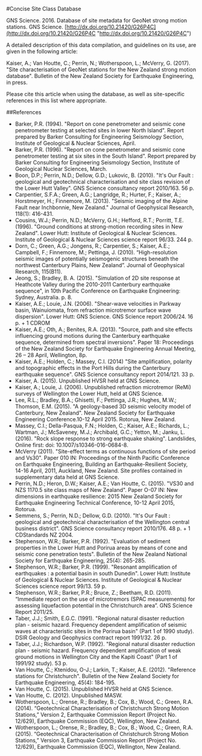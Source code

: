 #Concise Site Class Database

GNS Science. 2016. Database of site metadata for GeoNet strong motion stations. GNS Science. [http://dx.doi.org/10.21420/G26P4C](http://dx.doi.org/10.21420/G26P4C "http://dx.doi.org/10.21420/G26P4C")

A detailed description of this data compilation, and guidelines on its use, are given in the following article:

Kaiser, A.; Van Houtte, C.; Perrin, N.; Wotherspoon, L.; McVerry, G. (2017). "Site characterisation of GeoNet stations for the New Zealand strong motion database". Bulletin of the New Zealand Society for Earthquake Engineering, in press.

Please cite this article when using the database, as well as site-specific references in this list where appropriate. 

##References
 
- Barker, P.R. (1994). "Report on cone penetrometer and seismic cone penetrometer testing at selected sites in lower North Island". Report prepared by Barker Consulting for Engineering Seismology Section, Institute of Geological & Nuclear Sciences, April.
- Barker, P.R. (1996).  "Report on cone penetrometer and seismic cone penetrometer testing at six sites in the South Island". Report prepared by Barker Consulting for Engineering Seismology Section, Institute of Geological  Nuclear Sciences, March.
- Boon, D.P.; Perrin, N.D.; Dellow, G.D.; Lukovic, B. (2010). "It's Our Fault : geological and geotechnical characterisation and site class revision of the Lower Hutt Valley". GNS Science consultancy report 2010/163. 56 p.
- Carpentier, S.F.A.; Green, A.G.; Langridge, R.; Hurter, F.; Kaiser, A.; Horstmeyer, H.; Finnemore, M. (2013). "Seismic imaging of the Alpine Fault near Inchbonnie, New Zealand." Journal of Geophysical Research, 118(1): 416-431.
- Cousins, W.J.; Perrin, N.D.; McVerry, G.H.; Hefford, R.T.; Porritt, T.E. (1996). "Ground conditions at strong-motion recording sites in New Zealand". Lower Hutt: Institute of Geological & Nuclear Sciences. Institute of Geological & Nuclear Sciences science report 96/33. 244 p.
- Dorn, C.; Green, A.G.; Jongens, R.; Carpentier, S.; Kaiser, A.E.; Campbell, F.; Finnemore, M.; Pettinga, J.  (2010). “High-resolution seismic images of potentially seismogenic structures beneath the northwest Canterbury Plains, New Zealand”. Journal of Geophysical Research, 115(B11). 
- Jeong, S.; Bradley, B. A. (2015). "Simulation of 2D site response at Heathcote Valley during the 2010-2011 Canterbury earthquake sequence", in 10th Pacific Conference on Earthquake Engineering: Sydney, Australia. p. 8.
- Kaiser, A.E.; Louie, J.N. (2006). "Shear-wave velocities in Parkway basin, Wainuiomata, from refraction microtremor surface wave dispersion". Lower Hutt: GNS Science. GNS Science report 2006/24. 16 p. + 1 CDROM
- Kaiser, A.E.; Oth, A.; Benites, R.A. (2013). "Source, path and site effects influencing ground motions during the Canterbury earthquake sequence, determined from spectral inversions". Paper 18: Proceedings of the New Zealand Society for Earthquake Engineering Annual Meeting, 26 – 28 April, Wellington, 8p.
- Kaiser, A.E.; Holden, C.; Massey, C.I. (2014) "Site amplification, polarity and topographic effects in the Port Hills during the Canterbury earthquake sequence". GNS Science consultancy report 2014/121. 33 p.
- Kaiser, A. (2015). Unpublished HVSR held at GNS Science.
- Kaiser, A.; Louie, J. (2006). Unpublished refraction microtremor (ReMi) surveys of Wellington the Lower Hutt, held at GNS Science.
- Lee, R.L.; Bradley, B.A.; Ghisetti, F.; Pettinga, J.R.; Hughes, M.W.; Thomson, E.M. (2015). "A geology-based 3D seismic velocity model of Canterbury, New Zealand". New Zealand Society for Earthquake Engineering  Conference.10-12 April 2015. Rotorua, New Zealand.
- Massey, C.I.; Della-Pasqua, F.N.; Holden, C.; Kaiser, A.E.; Richards, L.; Wartman, J.; McSaveney, M.J.; Archibald, G.C.; Yetton, M.; Janku, L. (2016). "Rock slope response to strong earthquake shaking". Landslides, Online first: doi: 10.1007/s10346-016-0684-8.
- McVerry (2011). "Site-effect terms as continuous functions of site period and Vs30". Paper 010 IN: Proceedings of the Ninth Pacific Conference on Earthquake Engineering, Building an Earthquake-Resilient Society, 14-16 April, 2011, Auckland, New Zealand. Site profiles contained in supplementary data held at GNS Science.
- Perrin, N.D.; Heron, D.W.; Kaiser, A.E.; Van Houtte, C. (2015). "VS30 and NZS 1170.5 site class maps of New Zealand". Paper O-07 IN: New dimensions in earthquake resilience: 2015 New Zealand Society for Earthquake Engineering Technical Conference, 10-12 April 2015, Rotorua.
- Semmens, S.; Perrin, N.D.; Dellow, G.D. (2010). "It's Our Fault : geological and geotechnical characterisation of the Wellington central business district". GNS Science consultancy report 2010/176. 48 p. + 1 CDStandards NZ 2004.
- Stephenson, W.R.; Barker, P.R. (1992). "Evaluation of sediment properties in the Lower Hutt and Porirua areas by means of cone and seismic cone penetration tests". Bulletin of the New Zealand National Society for Earthquake Engineering, 25(4): 265-285.
- Stephenson, W.R.; Barker, P.R. (1999). "Resonant amplification of earthquakes : a potential basin in south Dunedin". Lower Hutt: Institute of Geological & Nuclear Sciences. Institute of Geological & Nuclear Sciences science report 99/13. 59 p.
- Stephenson, W.R.; Barker, P.R.; Bruce, Z.; Beetham, R.D. (2011). “Immediate report on the use of microtremors (SPAC measurements) for assessing liquefaction potential in the Christchurch area”. GNS Science Report 2011/25.
- Taber, J.J.; Smith, E.G.C. (1991). "Regional natural disaster reduction plan - seismic hazard. Frequency dependent amplification of seismic waves at characteristic sites in the Porirua basin" (Part 1 of 1990 study). DSIR Geology and Geophysics contract report 1991/32. 26 p.
- Taber, J.J.; Richardson, W.P. (1992). "Regional natural disaster reduction plan - seismic hazard. Frequency dependent amplification of weak ground motions in Wellington City and the Kapiti Coast" (Part 1 of 1991/92 study). 53 p.
- Van Houtte, C.; Ktenidou, O-J.; Larkin, T.; Kaiser, A.E. (2012). "Reference stations for Christchurch". Bulletin of the New Zealand Society for Earthquake Engineering, 45(4): 184-195.
- Van Houtte, C. (2015). Unpublished HVSR held at GNS Science.
- Van Houtte, C. (2012).  Unpublished MASW.
- Wotherspoon, L.; Orense, R.; Bradley, B.; Cox, B.; Wood, C.; Green, R.A. (2014). “Geotechnical Characterisation of Christchurch Strong Motion Stations,” Version 2, Earthquake Commission Report (Project No. 12/629), Earthquake Commission (EQC), Wellington, New Zealand.
- Wotherspoon, L.; Orense, R.; Bradley, B.; Cox, B.; Wood, C.; Green, R.A. (2015). “Geotechnical Characterisation of Christchurch Strong Motion Stations,” Version 3, Earthquake Commission Report (Project No. 12/629), Earthquake Commission (EQC), Wellington, New Zealand.